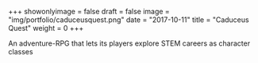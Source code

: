 +++
showonlyimage = false
draft = false
image = "img/portfolio/caduceusquest.png"
date = "2017-10-11"
title = "Caduceus Quest"
weight = 0
+++

An adventure-RPG that lets its players explore STEM careers as character classes

<!--more-->
